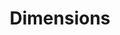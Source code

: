 ---
bigquery: https://console.cloud.google.com/bigquery?p=covid-19-dimensions-ai&page=table&d=data&t=publications
contributors: Digital Science, https://www.digital-science.com/
cost: Free for personal, non-commercial use.
description: Dimensions contains more than 100 million publications, ranging from
  articles published in scholarly journals, books and book chapters, to preprints
  and conference proceedings. All publications are contextualized with linked data
  sets, funding, publications, patents, clinical trials, and policy documents. You
  can also view associated categories, funders, institutions, and researcher profiles.
documentation: https://docs.dimensions.ai/bigquery/index.html
last_edit: 04/12/2022, 22:43:20
location: https://www.dimensions.ai/products/free/
maintained_by: Digital Science, https://www.digital-science.com/
schema_fields:
- expiration_year
- priority_year
- publication_date
- research_org_state_codes
- acronym
- family_id
- associated_publication_id
- funder_org_cities
- category_hrcs_rac
- mesh_terms
- category_uoa
- funding_nzd
- date_normal
- conditions
- open_access_categories
- authors
- grant_number
- publication_ids
- current_assignee
- associated_publication_doi
- source_id
- date_imported_gbq
- repository_id
- funding_eur
- granted_year
- research_org_city_names
- citations
- legal_status
- labels
- journal
- organisation_details
- foa_number
- granted_date
- resulting_publication_ids
- category_icrp_ct
- created_date
- volume
- brief_title
- name
- date_online
- email_address
- associated_grant_ids
- active_years
- eisbn
- category_hrcs_hc
- investigators
- kind
- license
- pmcid
- relationships
- acronyms
- concepts
- acknowledgements
- funding_cad
- associated_publication_arxiv_id
- citation_string
- funding_amount
- cpc
- start_date
- cited_by_ids
- abstract
- filing_date
- jurisdiction
- ipcr
- patent_ids
- links
- phase
- language
- conference
- funding_currency
- open_access_categories_v2
- date_print
- start_year
- mesh_headings
- original_assignee_countries
- citations_count
- journal_lists
- funder_org_state_codes
- associated_publication_pmid
- original_assignee_orgs
- title
- research_org_countries
- funding_cny
- funding_aud
- category_sdg
- supporting_grant_ids
- id
- family_members_ids
- linkout
- address
- research_org_cities
- research_orgs
- application_number
- pages
- clinical_trial_ids
- subtitles
- publication_year
- external_ids
- metrics
- editors
- wikipedia_url
- original_abstract
- altmetrics
- embargo_date
- funding_chf
- category_bra
- interventions
- funding_gbp
- research_org_state_names
- category_for
- resulting_publication_doi
- book_title
- priority_date
- aliases
- funder_org
- filing_year
- current_assignee_countries
- doi
- book_series_title
- funding_usd
- pmid
- date_inserted
- description
- original_assignee
- inventor_names
- proceedings_title
- date_modified
- type
- family_count
- funder_orgs
- issue
- isbn
- date
- funding_details
- parent_id
- assignee_orgs
- end_year
- established
- repository_name
- end_date
- legal_events
- researcher_ids
- funder_countries
- filing_status
- gender
- funder_org_acronyms
- registry
- category_rcdc
- original_title
- types
- category_icrp_cso
- funding_jpy
- assignee_countries
- repository_url
- publisher
- status
- category_hra
- reference_ids
- research_org_country_names
- funder_org_countries
- arxiv_id
- expiration_date
- year
- current_assignee_orgs
- categories
shortname: dimensions
tags:
- scholarly literature
- patents
- funding
- clinical trials
- academic profiles
terms_of_use: 'Use of both the Dimensions COVID-19 dataset and full Dimensions dataset
  are subject to the Dimensions Terms of use: https://www.dimensions.ai/policies-terms-legal '
title: Dimensions
uuid: dcff88bd-fe6b-4fdb-8159-809bf9d7bc1c
---